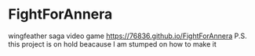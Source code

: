 # FightForAnnera
wingfeather saga video game
https://76836.github.io/FightForAnnera
P.S. this project is on hold beacause I am stumped on how to make it
